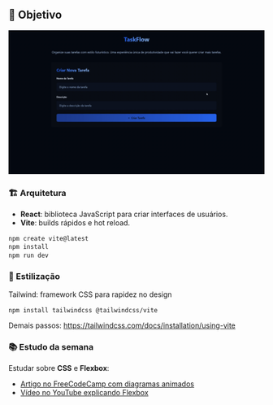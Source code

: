 ## 🎯 Objetivo

![Preview](./docs/preview.gif)

### 🏗️ Arquitetura

- **React**: biblioteca JavaScript para criar interfaces de usuários.
- **Vite**: builds rápidos e hot reload.

```bash
npm create vite@latest
npm install
npm run dev
```

### 🎨 Estilização

Tailwind: framework CSS para rapidez no design

```bash
npm install tailwindcss @tailwindcss/vite
```

Demais passos: https://tailwindcss.com/docs/installation/using-vite

### 📚 Estudo da semana

Estudar sobre **CSS** e **Flexbox**:

- [Artigo no FreeCodeCamp com diagramas animados](https://www.freecodecamp.org/portuguese/news/flexbox-a-ficha-informativa-perfeita-de-flexbox-no-css-com-diagramas-animados/)
- [Vídeo no YouTube explicando Flexbox](https://www.youtube.com/watch?v=GteJWhCikCk&t)
